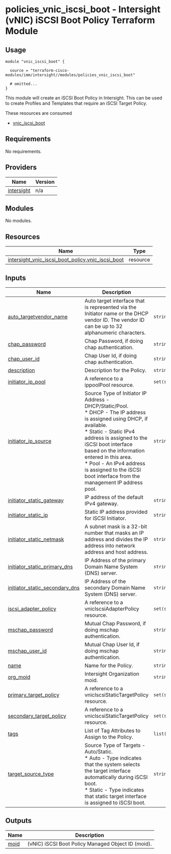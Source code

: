 # policies_vnic_iscsi_boot - Intersight (vNIC) iSCSI Boot Policy Terraform Module

## Usage

```hcl
module "vnic_iscsi_boot" {

  source = "terraform-cisco-modules/imm/intersight//modules/policies_vnic_iscsi_boot"

  # omitted...
}
```

This module will create an iSCSI Boot Policy in Intersight.  This can be used to create Profiles and Templates that require an iSCSI Target Policy.  

These resources are consumed

* [vnic_iscsi_boot](https://registry.terraform.io/providers/CiscoDevNet/intersight/latest/docs/resources/vnic_iscsi_boot_policy)

<!-- BEGINNING OF PRE-COMMIT-TERRAFORM DOCS HOOK -->
## Requirements

No requirements.

## Providers

| Name | Version |
|------|---------|
| <a name="provider_intersight"></a> [intersight](#provider\_intersight) | n/a |

## Modules

No modules.

## Resources

| Name | Type |
|------|------|
| [intersight_vnic_iscsi_boot_policy.vnic_iscsi_boot](https://registry.terraform.io/providers/CiscoDevNet/intersight/latest/docs/resources/vnic_iscsi_boot_policy) | resource |

## Inputs

| Name | Description | Type | Default | Required |
|------|-------------|------|---------|:--------:|
| <a name="input_auto_targetvendor_name"></a> [auto\_targetvendor\_name](#input\_auto\_targetvendor\_name) | Auto target interface that is represented via the Initiator name or the DHCP vendor ID. The vendor ID can be up to 32 alphanumeric characters. | `string` | `""` | no |
| <a name="input_chap_password"></a> [chap\_password](#input\_chap\_password) | Chap Password, if doing chap authentication. | `string` | `""` | no |
| <a name="input_chap_user_id"></a> [chap\_user\_id](#input\_chap\_user\_id) | Chap User Id, if doing chap authentication. | `string` | `""` | no |
| <a name="input_description"></a> [description](#input\_description) | Description for the Policy. | `string` | `""` | no |
| <a name="input_initiator_ip_pool"></a> [initiator\_ip\_pool](#input\_initiator\_ip\_pool) | A reference to a ippoolPool resource. | `set(string)` | `[]` | no |
| <a name="input_initiator_ip_source"></a> [initiator\_ip\_source](#input\_initiator\_ip\_source) | Source Type of Initiator IP Address - DHCP/Static/Pool.<br>* DHCP - The IP address is assigned using DHCP, if available.<br>* Static - Static IPv4 address is assigned to the iSCSI boot interface based on the information entered in this area.<br>* Pool - An IPv4 address is assigned to the iSCSI boot interface from the management IP address pool. | `string` | `"Pool"` | no |
| <a name="input_initiator_static_gateway"></a> [initiator\_static\_gateway](#input\_initiator\_static\_gateway) | IP address of the default IPv4 gateway. | `string` | `""` | no |
| <a name="input_initiator_static_ip"></a> [initiator\_static\_ip](#input\_initiator\_static\_ip) | Static IP address provided for iSCSI Initiator. | `string` | `""` | no |
| <a name="input_initiator_static_netmask"></a> [initiator\_static\_netmask](#input\_initiator\_static\_netmask) | A subnet mask is a 32-bit number that masks an IP address and divides the IP address into network address and host address. | `string` | `""` | no |
| <a name="input_initiator_static_primary_dns"></a> [initiator\_static\_primary\_dns](#input\_initiator\_static\_primary\_dns) | IP Address of the primary Domain Name System (DNS) server. | `string` | `""` | no |
| <a name="input_initiator_static_secondary_dns"></a> [initiator\_static\_secondary\_dns](#input\_initiator\_static\_secondary\_dns) | IP Address of the secondary Domain Name System (DNS) server. | `string` | `""` | no |
| <a name="input_iscsi_adapter_policy"></a> [iscsi\_adapter\_policy](#input\_iscsi\_adapter\_policy) | A reference to a vnicIscsiAdapterPolicy resource. | `set(string)` | `[]` | no |
| <a name="input_mschap_password"></a> [mschap\_password](#input\_mschap\_password) | Mutual Chap Password, if doing mschap authentication. | `string` | `""` | no |
| <a name="input_mschap_user_id"></a> [mschap\_user\_id](#input\_mschap\_user\_id) | Mutual Chap User Id, if doing mschap authentication. | `string` | `""` | no |
| <a name="input_name"></a> [name](#input\_name) | Name for the Policy. | `string` | `"vnic_iscsi_boot"` | no |
| <a name="input_org_moid"></a> [org\_moid](#input\_org\_moid) | Intersight Organization moid. | `string` | n/a | yes |
| <a name="input_primary_target_policy"></a> [primary\_target\_policy](#input\_primary\_target\_policy) | A reference to a vnicIscsiStaticTargetPolicy resource. | `set(string)` | `[]` | no |
| <a name="input_secondary_target_policy"></a> [secondary\_target\_policy](#input\_secondary\_target\_policy) | A reference to a vnicIscsiStaticTargetPolicy resource. | `set(string)` | `[]` | no |
| <a name="input_tags"></a> [tags](#input\_tags) | List of Tag Attributes to Assign to the Policy. | `list(map(string))` | `[]` | no |
| <a name="input_target_source_type"></a> [target\_source\_type](#input\_target\_source\_type) | Source Type of Targets - Auto/Static.<br>* Auto - Type indicates that the system selects the target interface automatically during iSCSI boot.<br>* Static - Type indicates that static target interface is assigned to iSCSI boot. | `string` | `"Auto"` | no |

## Outputs

| Name | Description |
|------|-------------|
| <a name="output_moid"></a> [moid](#output\_moid) | (vNIC) iSCSI Boot Policy Managed Object ID (moid). |
<!-- END OF PRE-COMMIT-TERRAFORM DOCS HOOK -->
